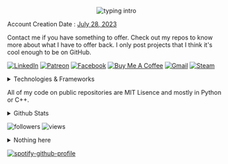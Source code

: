 <p align="center"><img src="https://readme-typing-svg.herokuapp.com?color=00FF00&size=18&duration=3500&pause=100&center=true&vCenter=true&lines=Klaus+Jackson;Blue+Dragon" alt="typing intro"></p>

Account Creation Date : [July 28, 2023](https://github.com/KlausJackson?tab=overview&from=2023-07-01&to=2023-07-31)

Contact me if you have something to offer. Check out my repos to know more about what I have to offer back. I only post projects that I think it's cool enough to be on GitHub. <br>  

[![LinkedIn](https://img.shields.io/badge/LinkedIn-0077B5?style=for-the-badge&logo=linkedin&logoColor=white)](https://www.linkedin.com/in/KlausJackson/) 
[![Patreon](https://img.shields.io/badge/Patreon-AC7AC2?style=for-the-badge&logo=patreon&logoColor=white)](https://patreon.com/KlausJackson)
[![Facebook](https://img.shields.io/badge/Facebook-0000FF?style=for-the-badge&logo=facebook&logoColor=white)](https://facebook.com/KlausJacksonV)
[![Buy Me A Coffee](https://img.shields.io/badge/BuyMeCoffee-FFFF00?style=for-the-badge&logo=buymeacoffee&logoColor=black)](https://buymeacoffee.com/KlausJackson)
[![Gmail](https://img.shields.io/badge/Gmail-D14836?style=for-the-badge&logo=gmail&logoColor=white)](mailto:KlausJackson2@gmail.com)
[![Steam](https://img.shields.io/badge/Steam-000050?style=for-the-badge&logo=steam&logoColor=white)](https://steamcommunity.com/id/KlausJackson/)  

<details>
  <summary>Technologies & Frameworks</summary>
  <p align="left">
    I'm currently learning about various technologies and frameworks, and I'm excited to broaden my knowledge in the following ones. 
    <h4>Data Science & AI</h4>
    <img src="https://scipy.in/static/website/bootstrap-css/assets/images/backgrounds/SciPy_logo.png" alt="scipy" width="40"/> 
    <img src="https://github.com/devicons/devicon/blob/master/icons/keras/keras-original.svg" alt="keras" width="35"/>
    <img src="https://www.vectorlogo.zone/logos/opencv/opencv-icon.svg" alt="opencv" width="40"/> 
    <img src="https://www.vectorlogo.zone/logos/pytorch/pytorch-icon.svg" alt="pytorch" width="40"/>
    <img src="https://upload.wikimedia.org/wikipedia/commons/0/05/Scikit_learn_logo_small.svg" alt="scikit_learn" width="50" height="40"/>      
    <h4>Game Development</h4>
    <img src="https://img.icons8.com/nolan/140/unity-hub.png" alt="unity" width="50"/>
    <img src="https://img.icons8.com/nolan/140/unreal-engine.png" alt="unreal_engine" width="50"/> 
    <img src="https://upload.wikimedia.org/wikipedia/commons/6/6a/Godot_icon.svg" alt="godot" width="45"/> 
    <img src="https://www.pikpng.com/pngl/b/73-738895_sfml-logo-sfml-icon-clipart.png" alt="sfml" width="45"/> 
    <img src="https://www.vulkan.org/user/themes/vulkan/images/logo/vulkan-logo.svg" alt="vulkan" width="60" height="40"/> 
    <img src="https://creazilla-store.fra1.digitaloceanspaces.com/icons/5628528/kcmopengl-icon-md.png" alt="opengl" width="50"/>     
    <h4>Others that I'm also interested in</h4>
    <img src="https://raw.githubusercontent.com/devicons/devicon/master/icons/dotnetcore/dotnetcore-original.svg" alt=".net" width="40"/> 
    <img src="https://cdn.worldvectorlogo.com/logos/arduino-1.svg" alt="arduino" width="40"/>  
    <img src="https://upload.wikimedia.org/wikipedia/commons/0/0b/Qt_logo_2016.svg" alt="qt" width="40" height="40"/>  
    <img src="https://raw.githubusercontent.com/devicons/devicon/master/icons/nginx/nginx-original.svg" alt="nginx" width="40" height="40"/> 
    <br> and reverse engineering also.
  </p>
</details>

All of my code on public repositories are MIT Lisence and mostly in Python or C++. <br>

<details>
  <summary>Github Stats</summary>
  
  [![Klaus Jackson's GitHub stats](https://github-readme-stats.vercel.app/api?username=KlausJackson&show_icons=true&hide=prs,contribs&theme=transparent&text_color=797ef6&rank_icon=percentile&show=discussions_started,discussions_answered)](https://github.com/anuraghazra/github-readme-stats)
  ![Streak Stats](https://streak-stats.demolab.com/?user=KlausJackson&theme=transparent&background=000000)
  [![Readme Card](https://github-readme-stats.vercel.app/api/pin/?username=KlausJackson&show_icons=true&theme=transparent&text_color=797ef6&repo=Student-Management-System)](https://github.com/KlausJackson/Student-Management-System)
  [![Readme Card](https://github-readme-stats.vercel.app/api/pin/?username=KlausJackson&show_icons=true&theme=transparent&text_color=797ef6&repo=DataStructures_Algorithms)](https://github.com/KlausJackson/DataStructures_Algorithms)
  [![Readme Card](https://github-readme-stats.vercel.app/api/pin/?username=KlausJackson&show_icons=true&theme=transparent&text_color=797ef6&repo=Chat-Room)](https://github.com/KlausJackson/Chat-Room)
  ![Top Langs](https://github-readme-stats.vercel.app/api/top-langs/?username=KlausJackson&layout=compact&show_icons=true&theme=transparent&text_color=797ef6)
</details>

![followers](https://img.shields.io/github/followers/KlausJackson) 
![views](https://komarev.com/ghpvc/?username=KlausJackson&style=fflat-square&color=blue)

<details>
  <summary>Nothing here</summary>
  
  ![](jnrhd.jpeg)
</details>

[![spotify-github-profile](https://spotify-github-profile.vercel.app/api/view?uid=31ns3qki4cw2kczscav7j6rjatkq&cover_image=true&theme=novatorem&show_offline=false&background_color=121212&interchange=false&bar_color=53b14f&bar_color_cover=false)](https://github.com/kittinan/spotify-github-profile)
